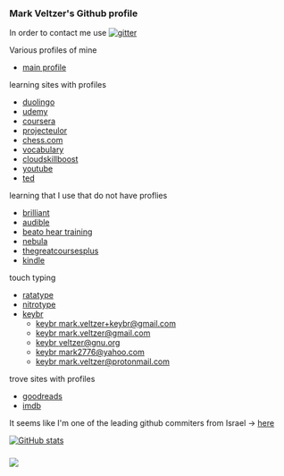 ### Mark Veltzer's Github profile

In order to contact me use [![gitter](https://badges.gitter.im/Join%20Chat.svg)](https://gitter.im/veltzer/mark.veltzer)

Various profiles of mine

* [main profile](https://veltzer.github.io)

learning sites with profiles
* [duolingo](https://www.duolingo.com/profile/mark.veltzer)
* [udemy](https://www.udemy.com/user/mark-veltzer)
* [coursera](https://www.coursera.org/learner/mark-veltzer)
* [projecteulor](https://projecteuler.net/profile/veltzer.png)
* [chess.com](https://www.chess.com/member/mark_veltzer)
* [vocabulary](https://www.vocabulary.com/profiles/A1UMEJ6T7U94SH)
* [cloudskillboost](https://www.cloudskillsboost.google/public_profiles/f09c6060-43be-4c27-a6f1-375758e8e329)
* [youtube](https://www.youtube.com/@MarkVeltzer)
* [ted](https://www.ted.com/profiles/234536)

learning that I use that do not have proflies
* [brilliant](https://brilliant.org)
* [audible](https://www.audible.com)
* [beato hear training](https://app.beatoeartraining.com)
* [nebula](https://nebula.tv)
* [thegreatcoursesplus](https://www.thegreatcoursesplus.com)
* [kindle](https://read.amazon.com)

touch typing
* [ratatype](https://www.ratatype.com/u4784203)
* [nitrotype](https://www.nitrotype.com/racer/veltzer)
* [keybr](https://www.keybr.com)
    * [keybr mark.veltzer+keybr@gmail.com](https://www.keybr.com/profile/t1z6z7j)
    * [keybr mark.veltzer@gmail.com](https://www.keybr.com/profile/01l958g)
    * [keybr veltzer@gnu.org](https://www.keybr.com/profile/m4dnhap)
    * [keybr mark2776@yahoo.com](https://www.keybr.com/profile/65vu5dy)
    * [keybr mark.veltzer@protonmail.com](https://www.keybr.com/profile/5508u71)

trove sites with profiles
* [goodreads](https://www.goodreads.com/user/show/34371877-mark-veltzer)
* [imdb](https://www.imdb.com/user/ur0872999)

It seems like I'm one of the leading github commiters from Israel -> [here](https://github.com/gayanvoice/top-github-users/blob/main/markdown/public_contributions/israel.md)

[![GitHub stats](https://github-readme-stats.vercel.app/api?username=veltzer)](https://github.com/anuraghazra/github-readme-stats)

[//1]: <> (The next link is number of views of my profile)
### ![](https://komarev.com/ghpvc/?username=veltzer)
